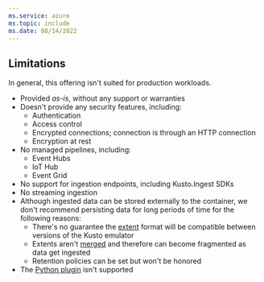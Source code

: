 ```yaml
---
ms.service: azure
ms.topic: include
ms.date: 08/14/2022
---
```


## Limitations

In general, this offering isn't suited for production workloads.

- Provided *as-is*, without any support or warranties
- Doesn't provide any security features, including:
  - Authentication
  - Access control
  - Encrypted connections; connection is through an HTTP connection
  - Encryption at rest
- No managed pipelines, including:  
  - Event Hubs
  - IoT Hub
  - Event Grid
- No support for ingestion endpoints, including Kusto.Ingest SDKs
- No streaming ingestion
- Although ingested data can be stored externally to the container, we don't recommend persisting data for long periods of time for the following reasons:
  - There's no guarantee the [extent](../kusto/management/extents-overview.md) format will be compatible between versions of the Kusto emulator
  - Extents aren't [merged](../kusto/management/merge-policy.md) and therefore can become fragmented as data get ingested
  - Retention policies can be set but won't be honored
- The [Python plugin](../kusto/query/pythonplugin.md?pivots=azuredataexplorer) isn't supported
